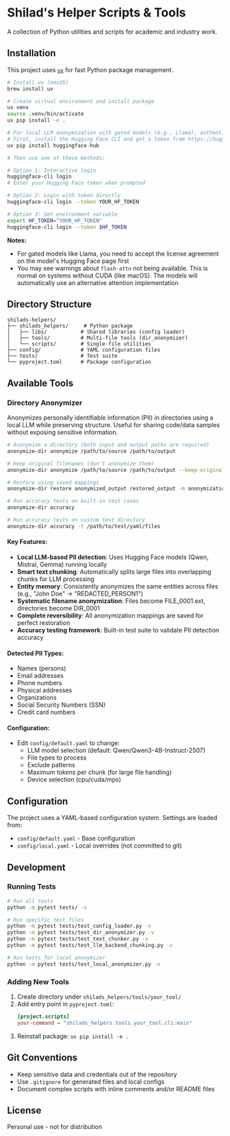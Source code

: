 # Shilad's Helper Scripts & Tools

A collection of Python utilities and scripts for academic and industry work.

## Installation

This project uses [`uv`](https://github.com/astral-sh/uv) for fast Python package management.

```bash
# Install uv (macOS)
brew install uv

# Create virtual environment and install package
uv venv
source .venv/bin/activate
uv pip install -e .

# For local LLM anonymization with gated models (e.g., Llama), authenticate with Hugging Face
# First, install the Hugging Face CLI and get a token from https://huggingface.co/settings/tokens
uv pip install huggingface-hub

# Then use one of these methods:

# Option 1: Interactive login
huggingface-cli login
# Enter your Hugging Face token when prompted

# Option 2: Login with token directly
huggingface-cli login --token YOUR_HF_TOKEN

# Option 3: Set environment variable
export HF_TOKEN="YOUR_HF_TOKEN"
huggingface-cli login --token $HF_TOKEN
```

**Notes:** 
- For gated models like Llama, you need to accept the license agreement on the model's Hugging Face page first
- You may see warnings about `flash-attn` not being available. This is normal on systems without CUDA (like macOS). The models will automatically use an alternative attention implementation

## Directory Structure

```
shilads-helpers/
├── shilads_helpers/     # Python package
│   ├── libs/           # Shared libraries (config loader)
│   ├── tools/          # Multi-file tools (dir_anonymizer)
│   └── scripts/        # Single-file utilities
├── config/             # YAML configuration files
├── tests/              # Test suite
└── pyproject.toml      # Package configuration
```

## Available Tools

### Directory Anonymizer
Anonymizes personally identifiable information (PII) in directories using a local LLM while preserving structure. Useful for sharing code/data samples without exposing sensitive information.

```bash
# Anonymize a directory (both input and output paths are required)
anonymize-dir anonymize /path/to/source /path/to/output

# Keep original filenames (don't anonymize them)
anonymize-dir anonymize /path/to/source /path/to/output --keep-original-filenames

# Restore using saved mappings
anonymize-dir restore anonymized_output restored_output -m anonymization_mapping.json

# Run accuracy tests on built-in test cases
anonymize-dir accuracy

# Run accuracy tests on custom test directory
anonymize-dir accuracy -t /path/to/test/yaml/files
```

#### Key Features:
- **Local LLM-based PII detection**: Uses Hugging Face models (Qwen, Mistral, Gemma) running locally
- **Smart text chunking**: Automatically splits large files into overlapping chunks for LLM processing
- **Entity memory**: Consistently anonymizes the same entities across files (e.g., "John Doe" → "REDACTED_PERSON1")
- **Systematic filename anonymization**: Files become FILE_0001.ext, directories become DIR_0001
- **Complete reversibility**: All anonymization mappings are saved for perfect restoration
- **Accuracy testing framework**: Built-in test suite to validate PII detection accuracy

#### Detected PII Types:
- Names (persons)
- Email addresses
- Phone numbers
- Physical addresses
- Organizations
- Social Security Numbers (SSN)
- Credit card numbers

#### Configuration:
- Edit `config/default.yaml` to change:
  - LLM model selection (default: Qwen/Qwen3-4B-Instruct-2507)
  - File types to process
  - Exclude patterns
  - Maximum tokens per chunk (for large file handling)
  - Device selection (cpu/cuda/mps)

## Configuration

The project uses a YAML-based configuration system. Settings are loaded from:
- `config/default.yaml` - Base configuration
- `config/local.yaml` - Local overrides (not committed to git)

## Development

### Running Tests
```bash
# Run all tests
python -m pytest tests/ -v

# Run specific test files
python -m pytest tests/test_config_loader.py -v
python -m pytest tests/test_dir_anonymizer.py -v
python -m pytest tests/test_text_chunker.py -v
python -m pytest tests/test_llm_backend_chunking.py -v

# Run tests for local anonymizer
python -m pytest tests/test_local_anonymizer.py -v
```

### Adding New Tools

1. Create directory under `shilads_helpers/tools/your_tool/`
2. Add entry point in `pyproject.toml`:
   ```toml
   [project.scripts]
   your-command = "shilads_helpers.tools.your_tool.cli:main"
   ```
3. Reinstall package: `uv pip install -e .`

## Git Conventions

- Keep sensitive data and credentials out of the repository
- Use `.gitignore` for generated files and local configs
- Document complex scripts with inline comments and/or README files

## License

Personal use - not for distribution